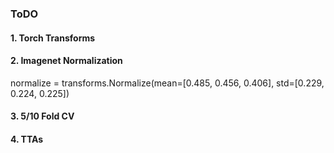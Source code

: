 ### ToDO
#### 1. Torch Transforms
#### 2. Imagenet Normalization

normalize = transforms.Normalize(mean=[0.485, 0.456, 0.406],
                                 std=[0.229, 0.224, 0.225])
#### 3. 5/10 Fold CV 

#### 4. TTAs
